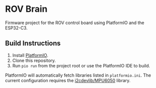 # ROV Brain

Firmware project for the ROV control board using PlatformIO and the ESP32-C3.

## Build Instructions

1. Install [PlatformIO](https://platformio.org/).
2. Clone this repository.
3. Run `pio run` from the project root or use the PlatformIO IDE to build.

PlatformIO will automatically fetch libraries listed in `platformio.ini`. The
current configuration requires the [i2cdevlib/MPU6050](https://registry.platformio.org/libraries/i2cdevlib/MPU6050) library.

